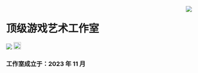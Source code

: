 <img align="right" src="https://count.getloli.com/get/@:TopGameArt?theme=rule34">

# 顶级游戏艺术工作室



![](https://visitor-badge.glitch.me/badge?page_id=thangchung.thangchung)
[<img alt="github" src="https://img.shields.io/badge/github-thangchung-8da0cb?style=for-the-badge&labelColor=555555&logo=github" height="20">](https://github.com/ArvinRoad)

### 工作室成立于：2023 年 11 月
